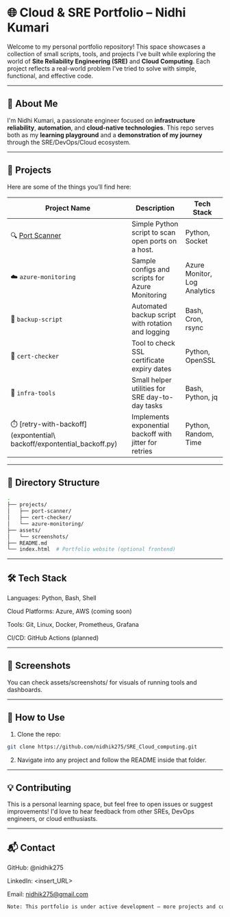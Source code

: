 # 🌐 Cloud & SRE Portfolio – Nidhi Kumari

Welcome to my personal portfolio repository! This space showcases a collection of small scripts, tools, and projects I've built while exploring the world of **Site Reliability Engineering (SRE)** and **Cloud Computing**. Each project reflects a real-world problem I've tried to solve with simple, functional, and effective code.

---

## 🧠 About Me

I'm Nidhi Kumari, a passionate engineer focused on **infrastructure reliability**, **automation**, and **cloud-native technologies**. This repo serves both as my **learning playground** and a **demonstration of my journey** through the SRE/DevOps/Cloud ecosystem.

---

## 🚀 Projects

Here are some of the things you’ll find here:

| Project Name        | Description                                         | Tech Stack              |
|---------------------|-----------------------------------------------------|--------------------------|
| 🔍 [Port Scanner](port_scanner/script/port_scanner_v2.py)  | Simple Python script to scan open ports on a host. | Python, Socket           |
| ☁️ `azure-monitoring`| Sample configs and scripts for Azure Monitoring    | Azure Monitor, Log Analytics |
| 🔄 `backup-script`  | Automated backup script with rotation and logging  | Bash, Cron, rsync        |
| 🔐 `cert-checker`   | Tool to check SSL certificate expiry dates         | Python, OpenSSL          |
| 🧰 `infra-tools`    | Small helper utilities for SRE day-to-day tasks    | Bash, Python, jq         |
|⏱️ [retry-with-backoff](expontential\ backoff/expontential_backoff.py)| Implements exponential backoff with jitter for retries | Python, Random, Time |


---

## 📁 Directory Structure

  ```bash
  .
  ├── projects/
  │   ├── port-scanner/
  │   ├── cert-checker/
  │   └── azure-monitoring/
  ├── assets/
  │   └── screenshots/
  ├── README.md
  └── index.html  # Portfolio website (optional frontend)
```
---

## 🛠️ Tech Stack

Languages: Python, Bash, Shell

Cloud Platforms: Azure, AWS (coming soon)

Tools: Git, Linux, Docker, Prometheus, Grafana

CI/CD: GitHub Actions (planned)

---

## 📸 Screenshots

You can check assets/screenshots/ for visuals of running tools and dashboards.

---

## 🔧 How to Use

1. Clone the repo:

```bash
git clone https://github.com/nidhik275/SRE_Cloud_computing.git
```
2. Navigate into any project and follow the README inside that folder.

---

## 💡 Contributing

This is a personal learning space, but feel free to open issues or suggest improvements! I'd love to hear feedback from other SREs, DevOps engineers, or cloud enthusiasts.

---

## 📬 Contact

GitHub: @nidhik275

LinkedIn: <insert_URL>

Email: nidhik275@gmail.com

```bash
Note: This portfolio is under active development — more projects and content will be added regularly!
```
